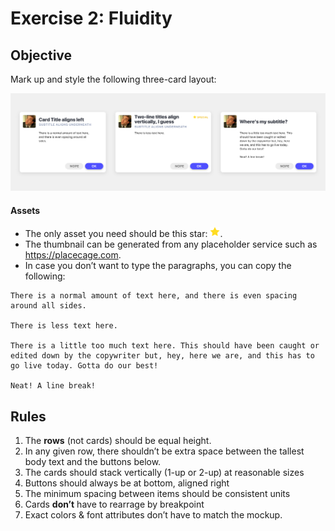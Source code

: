 # Exercise 2: Fluidity

## Objective

Mark up and style the following three-card layout:

<p align="center">
  <img alt="mockup" src="mockup.svg" width="888">
</p>


#### Assets

* The only asset you need should be this star: <img alt="star" src="star.svg" width="16" height="16">.
* The thumbnail can be generated from any placeholder service such as https://placecage.com.
* In case you don’t want to type the paragraphs, you can copy the following:

```
There is a normal amount of text here, and there is even spacing around all sides.

There is less text here.

There is a little too much text here. This should have been caught or edited down by the copywriter but, hey, here we are, and this has to go live today. Gotta do our best!

Neat! A line break!
```

## Rules

1.  The **rows** (not cards) should be equal height.
2.  In any given row, there shouldn’t be extra space between the tallest body text and the buttons below.
3.  The cards should stack vertically (1-up or 2-up) at reasonable sizes
4.  Buttons should always be at bottom, aligned right
5.  The minimum spacing between items should be consistent units
6.  Cards **don’t** have to rearrage by breakpoint
7.  Exact colors & font attributes don’t have to match the mockup.
